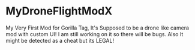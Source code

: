 # MyDroneFlightModX
My Very First Mod for Gorilla Tag, It's Supposed to be a drone like camera mod with custom UI! I am still working on it so there will be bugs. Also It might be detected as a cheat but its LEGAL!
